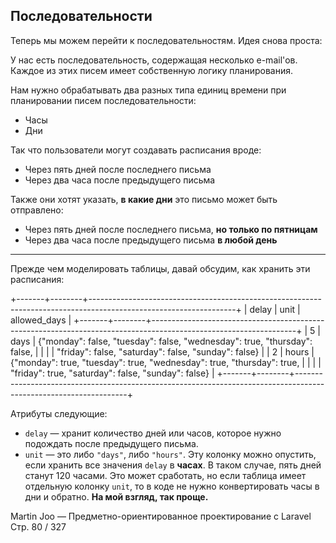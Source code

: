 ## Последовательности

Теперь мы можем перейти к последовательностям. Идея снова проста:

У нас есть последовательность, содержащая несколько e-mail'ов.
Каждое из этих писем имеет собственную логику планирования.

Нам нужно обрабатывать два разных типа единиц времени при планировании писем последовательности:

* Часы
* Дни

Так что пользователи могут создавать расписания вроде:

* Через пять дней после последнего письма
* Через два часа после предыдущего письма

Также они хотят указать, **в какие дни** это письмо может быть отправлено:

* Через пять дней после последнего письма, **но только по пятницам**
* Через два часа после предыдущего письма **в любой день**

---

Прежде чем моделировать таблицы, давай обсудим, как хранить эти расписания:

+-------+--------+------------------------------------------------------------------------------------------------------------------+
| delay | unit   | allowed_days                                                                                                     |
+-------+--------+------------------------------------------------------------------------------------------------------------------+
|   5   | days   | {"monday": false, "tuesday": false, "wednesday": true, "thursday": false,                                        |
|       |        |  "friday": false, "saturday": false, "sunday": false}                                                            |
|   2   | hours  | {"monday": true, "tuesday": true, "wednesday": true, "thursday": true,                                           |
|       |        |  "friday": true, "saturday": false, "sunday": false}                                                             |
+-------+--------+------------------------------------------------------------------------------------------------------------------+


Атрибуты следующие:

* `delay` — хранит количество дней или часов, которое нужно подождать после предыдущего письма.
* `unit` — это либо `"days"`, либо `"hours"`.
  Эту колонку можно опустить, если хранить все значения `delay` в **часах**.
  В таком случае, пять дней станут 120 часами. Это может сработать,
  но если таблица имеет отдельную колонку `unit`, то в коде не нужно конвертировать часы в дни и обратно.
  **На мой взгляд, так проще.**

Martin Joo — Предметно-ориентированное проектирование с Laravel
Стр. 80 / 327
